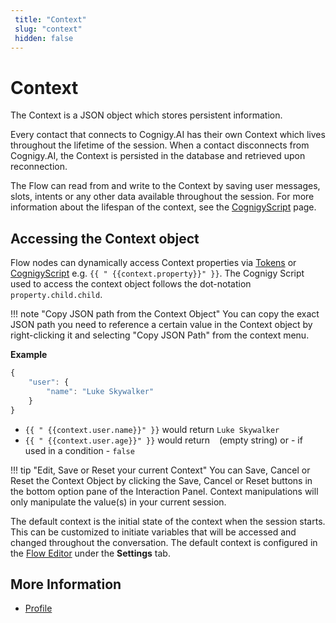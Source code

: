 ```yaml
---
 title: "Context" 
 slug: "context" 
 hidden: false 
---
```

# Context

The Context is a JSON object which stores persistent information.

Every contact that connects to Cognigy.AI has their own Context which lives throughout the lifetime of the session. When a contact disconnects from Cognigy.AI, the Context is persisted in the database and retrieved upon reconnection.

The Flow can read from and write to the Context by saving user messages, slots, intents or any other data available throughout the session. For more information about the lifespan of the context, see the [CognigyScript](../../build/cognigyscript.md) page.

## Accessing the Context object



Flow nodes can dynamically access Context properties via [Tokens](../../build/tokens.md) or [CognigyScript](../../build/cognigyscript.md) e.g. `{{ " {{context.property}}" }}`. The Cognigy Script used to access the context object follows the dot-notation `property.child.child`.

!!! note "Copy JSON path from the Context Object"
    You can copy the exact JSON path you need to reference a certain value in the Context object by right-clicking it and selecting "Copy JSON Path" from the context menu. 

**Example**

```JavaScript
{
    "user": {
        "name": "Luke Skywalker"
    }
}
```

* `{{ " {{context.user.name}}" }}` would return `Luke Skywalker`
* `{{ " {{context.user.age}}" }}` would return ` ` (empty string) or - if used in a condition - `false`


!!! tip "Edit, Save or Reset your current Context"
    You can Save, Cancel or Reset the Context Object by clicking the Save, Cancel or Reset buttons in the bottom option pane of the Interaction Panel. Context manipulations will only manipulate the value(s) in your current session.


The default context is the initial state of the context when the session starts. This can be customized to initiate variables that will be accessed and changed throughout the conversation. The default context is configured in the [Flow Editor](../../build/flows/overview.md) under the **Settings** tab.

## More Information

- [Profile](profile.md)